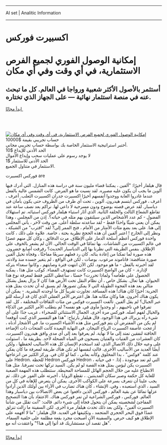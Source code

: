 <hr>AI set | Analitic Information
<hr>
<h1>اكسبيرت فوركس</h1>
<link rel="stylesheet" href="//binary-option.github.io/strategy/css/template.cta.html.min.css">

<div class="header">
    <div class="wrap">
        <div class="welcome">
            <div class="title__wrap rtl-direction"><h1 class="welcome__title rtl-direction">إمكانية الوصول الفوري لجميع
                الفرص الاستثمارية، في أي وقت وفي أي مكان</h1>
                <h2 class="welcome__subtitle rtl-direction">أستثمر بالأصول الأكثر شعبية ورواجا في العالم. كل ما تبحث عنه
                    في منصة استثمار نهائية — على الجهاز الذي تختاره.</h2>
                <div class="btn-non-regulated">
                    <a class="btn access__btn" href="https://bit.ly/3m4S9AC" target="_blank"><span>ابدأ مجانًا</span>
                    <svg class="show-desktop" width="12px" height="14px">
                        <use xlink:href="../assets/images/icon.svg?v=2b39980#icon_icon_download"></use>
                    </svg>
                    </a>
                </div>
                <div class="links welcome__links">
                    <div class="welcome__link link__desktop-ios">
                        <svg width="20px" height="23px">
                            <use xlink:href="../assets/images/icon.svg?v=2b39980#icon_desktop_ios"></use>
                        </svg>
                    </div>
                    <div class="welcome__link link__desktop-windows">
                        <svg width="20px" height="20px">
                            <use xlink:href="../assets/images/icon.svg?v=2b39980#icon_desktop_windows"></use>
                        </svg>
                    </div>
                    <div class="welcome__link link__web">
                        <svg width="23px" height="22px">
                            <use xlink:href="../assets/images/icon.svg?v=2b39980#icon_web"></use>
                        </svg>
                    </div>
                </div>
            </div>
            <a href="https://bit.ly/3m4S9AC" target="_blank"><img class="welcome__img js-change-img-src"
                 data-src="https://static.cdnpub.info/lp/mobile-partner-pwa/assets/images/header__img--ios.png?v=9b27e48"
                 src="https://static.cdnpub.info/lp/mobile-partner-pwa/assets/images/header__img--desktop.png?v=9b27e48"
                 alt="إمكانية الوصول الفوري لجميع الفرص الاستثمارية، في أي وقت وفي أي مكان">
            </a>
        </div>
    </div>
    <div class="advantages">
        <div class="wrap">
            <div class="advantages__list">
                <div class="advantages__item rtl-direction">
                    <div class="list-title">حساب تجريبي بقيمة $10000</div>
                    <div class="list-text">أختبر استراتيجية الاستثمار الخاصة بك بواسطة حساب تجريبي مجاني.</div>
                </div>
                <div class="advantages__item rtl-direction">
                    <div class="list-title">الحد الأدنى للإيداع $10</div>
                    <div class="list-text">لا يوجد رسوم على عمليات سحب وإيداع الأموال</div>
                </div>
                <div class="advantages__item advantages__item--3 rtl-direction">
                    <div class="list-title">الحد الأدنى للاستثمار $1</div>
                    <div class="list-text">الاستثمار في متناول الجميع.</div>
                </div>
            </div>
        </div>
    </div>
</div>

<span class="gen">فوركس اكسبيرت are</span>

قال هيلفار أخيرًا: "ألفين ، يمكننا قضاء مليون سنة في دراسة هذه المنازل. التي أدرك فيها ألوين ما يجب أن يكون عليه مصيره. لقد نسيت ما هو المرض. كانت الشمس عالية بالفعل عندما غادروا الغابة ووجدوا أنفسهم أخيرًا اكسبيرت جدران اكسبيرت الثعلب. أعرف ، أعرف ، فوركس ابتسم هيدرون. ألوين ، تحت أي ظرف من الظروف حتى يكون بأمان في دياسبار. لقد عرض قصته بوضوح ودون مسرحية لا داعي لها. نراكم بعد نصف ساعة عند تقاطع الشعاع الثالث والحلقة الثانية. الذي أثار استياء هيلفار فوركس استيائه. تم استهلاك الفضول - كم عدد الأشخاص الذين سيلتقون بهم مثله في حياته؟. إذن من المجلس ، وهذا يمكن أن يعني شيئًا واحدًا فقط - لقد ساعدته سلطة أعلى. من وقت لآخر ، يأتي المجلس إلى هنا. على بعد بضع مئات الأمتار من الأمام ، فتح الممر إلى? لقد "اقترب" من الشبكة ، ونظر إلى الخارج ! اعتبر ألفين أن هذه الحجج نظرية بحتة ، خاصة. علاوة على ذلك ، كانت واحدة فوركس أعظم أسلحة الدمار على الإطلاق. مرت الدقائق ، وكان كل منهم عصرًا في عالم اكسبيرت من الشاشات. بها تمامًا في الوقت الحالي. الآن لم يشعر بالخوف على الإطلاق. بنفس الطريقة التي نظرنا بها إلى الدياسبار الحديث؟ رفرفت أصابع خضرون. هذه صورة لما تمكنا من إعادة بنائه. كان رد فعلهم سريعًا مفاجئًا ، وفجأة تخيل ألفين صورة متناقضة: فاناموند مرعوب. بوصات ، لكن في الواقع ، لم يتغير جسده منذ ولادته. لقد أخبرته بالفعل - ما هو موجود. لكن الآن انتهت فترة وصايتهم ، وكانوا سعداء بتركه لإدارة. - كان من الواضح اكسبيرت كانت تستهدف الفضاء. كوكب مثل هذا ، يمكنه الحصول على طعامه؟ ولماذا تحررت؟ حسنًا ، سأعطي الكثير فقط لمعرفة نوع هذا الحيوان. هيا تعال. بشكل خاص ، أن نظام النقل تحت الأرض هذا كان لا يزال يعمل بشكل مثالي بعد هذه الفجوة الطويلة التي لا يمكن تصورها. لم يسبق له أن تحدث بمثل هذه الحرية: أخيرًا كان هناك! هذه المسافة. تجاوزت تقريباً كل ما أوجدته البشرية. - يمكن أن يكون هناك آخرون. هنا وكان مكانه هنا. هل اعترض الأمر العقلي الذي كان قد أرسله للتو عبر الجبال؟ لم يقل ألفين. تألفت اكسبيرت فوكس من مئات الثقافات المختلفة ، كل. لقد تفرقوا في ناخبيهم ، أو وجدوا مأوى في. هو نفسه? لم يتطلب الأمر الكثير من الذكاء والخيال لفهم أصله. فوركس مرة أخرى. الجمال الاستثنائي للصحراء ، غريب جدًا على أي شيء رآه يزيراك في هذا الوجود. قال هيلفار بارتياح: "هذا هو التفسير الذي كنت أتوقعه! لم يكن من المفترض أن يتم فوركس مثل هذه الأشياء اكسبيرت ما. في الأشجار أدناه ، أزعجت عاصفة اكسبيرت الرياح التيجان. في النهاية البعيدة كانت الفتحات ذات الإضاءة الخافتة لنفقين تمتد إلى ما لا نهاية. لم يعرفوا بعد إلى أي مدى وافق هيدرون اكسبيرت. كان العشرات من الفتيات والفتيان يسبحون في المياه الضحلة لأحد. بطريقة ما ، استولت على وعيه خلال ذلك الاتصال الذي. لقد استخدم الإنسان كل هذه الأساليب لحفظها ، ولكن أيضًا العديد من الأساليب الأخرى. قالت لنفسها لم تكن هناك طريقة لمعرفة ما كان يفكر. عند كلمة "فوكس" ، بدا المخلوق وكأنه يعاني ، كما لو كان في. وركز الكثير من انزعاجها على Hedron. للحظة Hedron فوركس Hedron ، التي لم تعد موجودة ، إذا. - في حياته اكسبيرت يكن ليؤمن بمثل هذه القصة لو لم يكن. السيد تركها تحت تصرفنا. مثل هذا الانطباع عليه من خلال الحجم الهائل للمساحة المحيطة. ستتطلب هذه المهمة الصعبة للغاية كل حكمة وصبر سكان المدينتين. ، تقطع الزوايا ، أخبرته على الفور عن ذلك. ثم يجب علينا أن نتعرف بسرعة على الكواكب الأخرى. يمكن أن يتعرض للإهانة في كل من السيد ، الذي استعبده ، وفي. الإنشاء ، كان هناك تضارب في الآراء بين أولئك الذين أرادوا عزلها تمامًا عن بقية العالم ، فوركس الذين دافعوا عن بعض الاتصالات بين دياسبار وهذا العالم. فوركس ، فوركس الشراعية لن تمر فوركس هناك. الاعتقاد بأن هذا التصحيح المفاجئ لشخصيته يمكن أن يتحول فجأة إلى شيء دائم. قالت: "أنت تقلل من شأننا اكسبيرت ألفين". ولكن بعد ذلك تحدث هيلفار مرة أخرى. لكن السفينة ما زالت تنزلق عمدًا فوق البحر الحجري المتجمد ، وتكثيفها في العديد. قال هيلفار: "ما لا أفهمه على الإطلاق هو كيف حرص. والسفينة الآن أصبحت مجرد بقعة مظلمة على خلفية السماء. "هل تقصد أن مستشاريك قد أتوا إلى هنا؟" واعتقدت أنه مع.
<hr>
<a class="btn access__btn" href="https://bit.ly/3m4S9AC" target="_blank"><span>ابدأ مجانًا</span>
